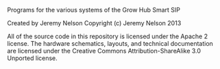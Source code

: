 Programs for the various systems of the Grow Hub Smart SIP

Created by Jeremy Nelson
Copyright (c) Jeremy Nelson 2013

All of the source code in this repository is licensed under the Apache 2 license.
The hardware schematics, layouts, and technical documentation are licensed 
under the Creative Commons Attribution-ShareAlike 3.0 Unported license.


